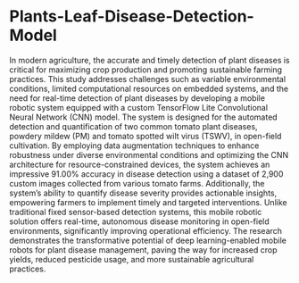 # Plants-Leaf-Disease-Detection-Model

In modern agriculture, the accurate and timely detection of plant diseases is critical for maximizing crop production and promoting sustainable farming practices. This study addresses challenges such as variable environmental conditions, limited computational resources on embedded systems, and the need for real-time detection of plant diseases by developing a mobile robotic system equipped with a custom TensorFlow Lite Convolutional Neural Network (CNN) model. The system is designed for the automated detection and quantification of two common tomato plant diseases, powdery mildew (PM) and tomato spotted wilt virus (TSWV), in open-field cultivation. By employing data augmentation techniques to enhance robustness under diverse environmental conditions and optimizing the CNN architecture for resource-constrained devices, the system achieves an impressive 91.00% accuracy in disease detection using a dataset of 2,900 custom images collected from various tomato farms. Additionally, the system’s ability to quantify disease severity provides actionable insights, empowering farmers to implement timely and targeted interventions. Unlike traditional fixed sensor-based detection systems, this mobile robotic solution offers real-time, autonomous disease monitoring in open-field environments, significantly improving operational efficiency. The research demonstrates the transformative potential of deep learning-enabled mobile robots for plant disease management, paving the way for increased crop yields, reduced pesticide usage, and more sustainable agricultural practices.
